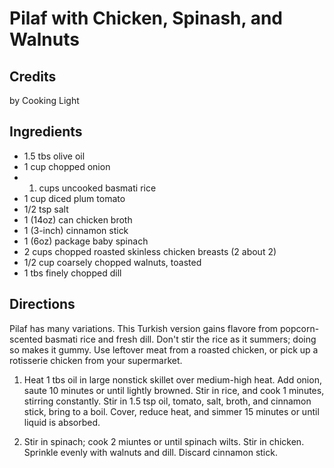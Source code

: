 # Pilaf with Chicken, Spinash, and Walnuts 

## Credits

by Cooking Light

## Ingredients

- 1.5 tbs olive oil
- 1 cup chopped onion
- 1. cups uncooked basmati rice
- 1 cup diced plum tomato
- 1/2 tsp salt
- 1 (14oz) can chicken broth
- 1 (3-inch) cinnamon stick
- 1 (6oz) package baby spinach
- 2 cups chopped roasted skinless chicken breasts (2 about 2)
- 1/2 cup coarsely chopped walnuts, toasted
- 1 tbs finely chopped dill

## Directions

Pilaf has many variations. This Turkish version gains flavore from popcorn-scented basmati rice and fresh dill. Don't stir the rice as it summers; doing so makes it gummy. Use leftover meat from a roasted chicken, or pick up a rotisserie chicken from your supermarket.  
  
 1. Heat 1 tbs oil in large nonstick skillet over medium-high heat. Add onion, saute 10 minutes or until lightly browned. Stir in rice, and cook 1 minutes, stirring constantly. Stir in 1.5 tsp oil, tomato, salt, broth, and cinnamon stick, bring to a boil. Cover, reduce heat, and simmer 15 minutes or until liquid is absorbed.  
  
 2. Stir in spinach; cook 2 miuntes or until spinach wilts. Stir in chicken. Sprinkle evenly with walnuts and dill. Discard cinnamon stick.

